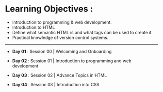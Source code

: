 # Learning Objectives :

- Introduction to programming & web development.
- Introduction to HTML
- Define what semantic HTML is and what tags can be used to create it.
- Practical knowledge of version control systems.

--------------------------------------------------------------------------------

- **Day 01** : Session 00 | Welcoming and Onboarding

- **Day 02** : Session 01 | Introduction to programming and web development

- **Day 03** : Session 02 | Advance Topics in HTML

- **Day 04** : Session 03 | Introduction into CSS
